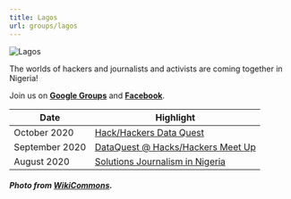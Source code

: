 ```yaml
---
title: Lagos
url: groups/lagos
---
```


![Lagos](/content-images/group-images/hacks-hackers-nigeria.jpeg)

The worlds of hackers and journalists and activists are coming together in Nigeria!

Join us on **[Google Groups](https://groups.google.com/u/0/g/hackshackers-lagos)** and **[Facebook](https://www.facebook.com/HacksHackersAfrica)**.

| **Date**  | **Highlight** |  
|-----------|---------------|  
| October 2020 | [Hack/Hackers Data Quest](https://groups.google.com/u/0/g/hackshackers-lagos/c/dpbGBTt7D-w) |
| September 2020 | [DataQuest @ Hacks/Hackers Meet Up](https://groups.google.com/u/0/g/hackshackers-lagos/c/pOSVKwwZfQg) |   
| August 2020 | [Solutions Journalism in Nigeria](https://twitter.com/justinarenstein/status/1230478956845060096) |

##### Photo from [WikiCommons](wikicommons.org).
